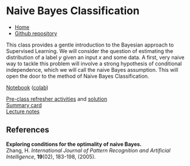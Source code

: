 # Naive Bayes Classification

* [Home](https://supaerodatascience.github.io/machine-learning/)
* [Github repository](https://github.com/SupaeroDataScience/machine-learning/)

This class provides a gentle introduction to the Bayesian approach to Supervised Learning. We will consider the question of estimating the distribution of a label $y$ given an input $x$ and some data. A first, very naive way to tackle this problem will involve a strong hypothesis of conditional independence, which we will call the naive Bayes assumption. This will open the door to the method of Naive Bayes Classification.

[Notebook](https://github.com/SupaeroDataScience/machine-learning/blob/main/5%20-%20Naive%20Bayes%20Classification/Naive%20Bayes%20Classification.ipynb) ([colab](https://colab.research.google.com/github/SupaeroDataScience/machine-learning/blob/main/5%20-%20Naive%20Bayes%20Classification/Naive%20Bayes%20Classification.ipynb))

[Pre-class refresher activities](https://github.com/SupaeroDataScience/machine-learning/blob/main/5%20-%20Naive%20Bayes%20Classification/Refresher%20exercice/prep_NBC.pdf) and [solution](https://github.com/SupaeroDataScience/machine-learning/blob/main/5%20-%20Naive%20Bayes%20Classification/Refresher%20exercice/prep_NBC-corr.pdf)  
[Summary card](https://github.com/SupaeroDataScience/machine-learning/blob/main/5%20-%20Naive%20Bayes%20Classification/pres.pdf)  
[Lecture notes](https://github.com/SupaeroDataScience/machine-learning/blob/main/5%20-%20Naive%20Bayes%20Classification/Lecture%20notes/lecture_notes_NBC.pdf)  

## References

**Exploring conditions for the optimality of naive Bayes.**  
Zhang, H. *International Journal of Pattern Recognition and Artificial Intelligence*, **19**(02), 183-198, (2005).  

